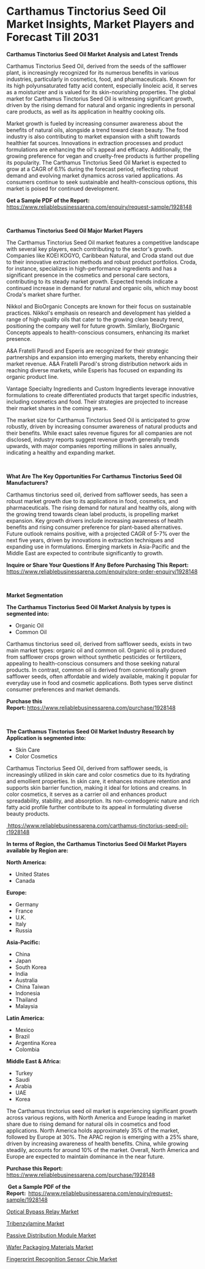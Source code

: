 <p><h1>Carthamus Tinctorius Seed Oil Market Insights, Market Players and Forecast Till 2031</h1></p><p><strong>Carthamus Tinctorius Seed Oil Market Analysis and Latest Trends</strong></p>
<p><p>Carthamus Tinctorius Seed Oil, derived from the seeds of the safflower plant, is increasingly recognized for its numerous benefits in various industries, particularly in cosmetics, food, and pharmaceuticals. Known for its high polyunsaturated fatty acid content, especially linoleic acid, it serves as a moisturizer and is valued for its skin-nourishing properties. The global market for Carthamus Tinctorius Seed Oil is witnessing significant growth, driven by the rising demand for natural and organic ingredients in personal care products, as well as its application in healthy cooking oils.</p><p>Market growth is fueled by increasing consumer awareness about the benefits of natural oils, alongside a trend toward clean beauty. The food industry is also contributing to market expansion with a shift towards healthier fat sources. Innovations in extraction processes and product formulations are enhancing the oil's appeal and efficacy. Additionally, the growing preference for vegan and cruelty-free products is further propelling its popularity. The Carthamus Tinctorius Seed Oil Market is expected to grow at a CAGR of 6.1% during the forecast period, reflecting robust demand and evolving market dynamics across varied applications. As consumers continue to seek sustainable and health-conscious options, this market is poised for continued development.</p></p>
<p><strong>Get a Sample PDF of the Report:&nbsp;</strong> <a href="https://www.reliablebusinessarena.com/enquiry/request-sample/1928148?utm_campaign=1596&utm_medium=2&utm_source=Github&utm_content=ia&utm_term=25102024&utm_id=carthamus-tinctorius-seed-oil">https://www.reliablebusinessarena.com/enquiry/request-sample/1928148</a></p>
<p>&nbsp;</p>
<p><strong>Carthamus Tinctorius Seed Oil Major Market Players</strong></p>
<p><p>The Carthamus Tinctorius Seed Oil market features a competitive landscape with several key players, each contributing to the sector's growth. Companies like KOEI KOGYO, Caribbean Natural, and Croda stand out due to their innovative extraction methods and robust product portfolios. Croda, for instance, specializes in high-performance ingredients and has a significant presence in the cosmetics and personal care sectors, contributing to its steady market growth. Expected trends indicate a continued increase in demand for natural and organic oils, which may boost Croda's market share further.</p><p>Nikkol and BioOrganic Concepts are known for their focus on sustainable practices. Nikkol's emphasis on research and development has yielded a range of high-quality oils that cater to the growing clean beauty trend, positioning the company well for future growth. Similarly, BioOrganic Concepts appeals to health-conscious consumers, enhancing its market presence.</p><p>A&A Fratelli Parodi and Esperis are recognized for their strategic partnerships and expansion into emerging markets, thereby enhancing their market revenue. A&A Fratelli Parodi's strong distribution network aids in reaching diverse markets, while Esperis has focused on expanding its organic product line.</p><p>Vantage Specialty Ingredients and Custom Ingredients leverage innovative formulations to create differentiated products that target specific industries, including cosmetics and food. Their strategies are projected to increase their market shares in the coming years.</p><p>The market size for Carthamus Tinctorius Seed Oil is anticipated to grow robustly, driven by increasing consumer awareness of natural products and their benefits. While exact sales revenue figures for all companies are not disclosed, industry reports suggest revenue growth generally trends upwards, with major companies reporting millions in sales annually, indicating a healthy and expanding market.</p></p>
<p>&nbsp;</p>
<p><strong>What Are The Key Opportunities For Carthamus Tinctorius Seed Oil Manufacturers?</strong></p>
<p><p>Carthamus tinctorius seed oil, derived from safflower seeds, has seen a robust market growth due to its applications in food, cosmetics, and pharmaceuticals. The rising demand for natural and healthy oils, along with the growing trend towards clean label products, is propelling market expansion. Key growth drivers include increasing awareness of health benefits and rising consumer preference for plant-based alternatives. Future outlook remains positive, with a projected CAGR of 5-7% over the next five years, driven by innovations in extraction techniques and expanding use in formulations. Emerging markets in Asia-Pacific and the Middle East are expected to contribute significantly to growth.</p></p>
<p><strong>Inquire or Share Your Questions If Any Before Purchasing This Report:</strong> <a href="https://www.reliablebusinessarena.com/enquiry/pre-order-enquiry/1928148?utm_campaign=1596&utm_medium=2&utm_source=Github&utm_content=ia&utm_term=25102024&utm_id=carthamus-tinctorius-seed-oil">https://www.reliablebusinessarena.com/enquiry/pre-order-enquiry/1928148</a></p>
<p>&nbsp;</p>
<p><strong>Market Segmentation</strong></p>
<p><strong>The Carthamus Tinctorius Seed Oil Market Analysis by types is segmented into:</strong></p>
<p><ul><li>Organic Oil</li><li>Common Oil</li></ul></p>
<p><p>Carthamus tinctorius seed oil, derived from safflower seeds, exists in two main market types: organic oil and common oil. Organic oil is produced from safflower crops grown without synthetic pesticides or fertilizers, appealing to health-conscious consumers and those seeking natural products. In contrast, common oil is derived from conventionally grown safflower seeds, often affordable and widely available, making it popular for everyday use in food and cosmetic applications. Both types serve distinct consumer preferences and market demands.</p></p>
<p><strong>Purchase this Report:&nbsp;</strong><a href="https://www.reliablebusinessarena.com/purchase/1928148?utm_campaign=1596&utm_medium=2&utm_source=Github&utm_content=ia&utm_term=25102024&utm_id=carthamus-tinctorius-seed-oil">https://www.reliablebusinessarena.com/purchase/1928148</a></p>
<p>&nbsp;</p>
<p><strong>The Carthamus Tinctorius Seed Oil Market Industry Research by Application is segmented into:</strong></p>
<p><ul><li>Skin Care</li><li>Color Cosmetics</li></ul></p>
<p><p>Carthamus Tinctorius Seed Oil, derived from safflower seeds, is increasingly utilized in skin care and color cosmetics due to its hydrating and emollient properties. In skin care, it enhances moisture retention and supports skin barrier function, making it ideal for lotions and creams. In color cosmetics, it serves as a carrier oil and enhances product spreadability, stability, and absorption. Its non-comedogenic nature and rich fatty acid profile further contribute to its appeal in formulating diverse beauty products.</p></p>
<p><a href="https://www.reliablebusinessarena.com/carthamus-tinctorius-seed-oil-r1928148?utm_campaign=1596&utm_medium=2&utm_source=Github&utm_content=ia&utm_term=25102024&utm_id=carthamus-tinctorius-seed-oil">&nbsp;https://www.reliablebusinessarena.com/carthamus-tinctorius-seed-oil-r1928148</a></p>
<p><strong>In terms of Region, the Carthamus Tinctorius Seed Oil Market Players available by Region are:</strong></p>
<p>
    <p> <strong> North America: </strong>
        <ul>
            <li>United States</li>
            <li>Canada</li>
        </ul>
        </p> 
    <p> <strong> Europe: </strong>
        <ul>
            <li>Germany</li>
            <li>France</li>
            <li>U.K.</li>
            <li>Italy</li>
            <li>Russia</li>
        </ul>
        </p> 
    <p> <strong> Asia-Pacific: </strong>
        <ul>
            <li>China</li>
            <li>Japan</li>
            <li>South Korea</li>
            <li>India</li>
            <li>Australia</li>
            <li>China Taiwan</li>
            <li>Indonesia</li>
            <li>Thailand</li>
            <li>Malaysia</li>
        </ul>
        </p> 
    <p> <strong> Latin America: </strong>
        <ul>
            <li>Mexico</li>
            <li>Brazil</li>
            <li>Argentina Korea</li>
            <li>Colombia</li>
        </ul>
        </p> 
    <p> <strong> Middle East & Africa: </strong>
        <ul>
            <li>Turkey</li>
            <li>Saudi</li>
            <li>Arabia</li>
            <li>UAE</li>
            <li>Korea</li>
        </ul>
    </p>
    </p>
<p><p>The Carthamus tinctorius seed oil market is experiencing significant growth across various regions, with North America and Europe leading in market share due to rising demand for natural oils in cosmetics and food applications. North America holds approximately 35% of the market, followed by Europe at 30%. The APAC region is emerging with a 25% share, driven by increasing awareness of health benefits. China, while growing steadily, accounts for around 10% of the market. Overall, North America and Europe are expected to maintain dominance in the near future.</p></p>
<p><strong>Purchase this Report: </strong><a href="https://www.reliablebusinessarena.com/purchase/1928148?utm_campaign=1596&utm_medium=2&utm_source=Github&utm_content=ia&utm_term=25102024&utm_id=carthamus-tinctorius-seed-oil">https://www.reliablebusinessarena.com/purchase/1928148</a></p>
<p>&nbsp;<strong>Get a Sample PDF of the Report:&nbsp;&nbsp;</strong><a href="https://www.reliablebusinessarena.com/enquiry/request-sample/1928148?utm_campaign=1596&utm_medium=2&utm_source=Github&utm_content=ia&utm_term=25102024&utm_id=carthamus-tinctorius-seed-oil">https://www.reliablebusinessarena.com/enquiry/request-sample/1928148</a></p>
<p><strong></strong></p>
<p><p><a href="https://www.linkedin.com/pulse/strategic-forecast-optical-bypass-relay-market-growth-trends-mnkkc?utm_campaign=1596&utm_medium=2&utm_source=Github&utm_content=ia&utm_term=25102024&utm_id=carthamus-tinctorius-seed-oil">Optical Bypass Relay Market</a></p><p><a href="https://github.com/KamrulHadi87/Market-Research-Report-List-1/blob/main/tribenzylamine-market.md?utm_campaign=1596&utm_medium=2&utm_source=Github&utm_content=ia&utm_term=25102024&utm_id=carthamus-tinctorius-seed-oil">Tribenzylamine Market</a></p><p><a href="https://www.linkedin.com/pulse/future-innovation-global-passive-distribution-module-uf85c?utm_campaign=1596&utm_medium=2&utm_source=Github&utm_content=ia&utm_term=25102024&utm_id=carthamus-tinctorius-seed-oil">Passive Distribution Module Market</a></p><p><a href="https://www.linkedin.com/pulse/wafer-packaging-materials-market-size-type-lead-framepackage-73tic?utm_campaign=1596&utm_medium=2&utm_source=Github&utm_content=ia&utm_term=25102024&utm_id=carthamus-tinctorius-seed-oil">Wafer Packaging Materials Market</a></p><p><a href="https://www.linkedin.com/pulse/fingerprint-recognition-sensor-chip-market-industry-kcdnc?utm_campaign=1596&utm_medium=2&utm_source=Github&utm_content=ia&utm_term=25102024&utm_id=carthamus-tinctorius-seed-oil">Fingerprint Recognition Sensor Chip Market</a></p></p>